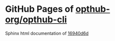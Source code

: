 GitHub Pages of [opthub-org/opthub-cli](https://github.com/opthub-org/opthub-cli.git)
===
Sphinx html documentation of [16940d6d](https://github.com/opthub-org/opthub-cli/tree/16940d6da693d5d689bfc12c65bf5d70669df59e)
